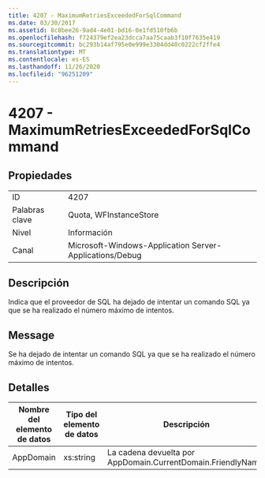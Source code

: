 ```yaml
---
title: 4207 - MaximumRetriesExceededForSqlCommand
ms.date: 03/30/2017
ms.assetid: 8c8bee26-9ad4-4e01-bd16-0e1fd510fb6b
ms.openlocfilehash: f724379ef2ea23dcca7aa75caab3f10f7635e419
ms.sourcegitcommit: bc293b14af795e0e999e3304dd40c0222cf2ffe4
ms.translationtype: MT
ms.contentlocale: es-ES
ms.lasthandoff: 11/26/2020
ms.locfileid: "96251209"
---
```

# <a name="4207---maximumretriesexceededforsqlcommand"></a>4207 - MaximumRetriesExceededForSqlCommand

## <a name="properties"></a>Propiedades  
  
|||  
|-|-|  
|ID|4207|  
|Palabras clave|Quota, WFInstanceStore|  
|Nivel|Información|  
|Canal|Microsoft-Windows-Application Server-Applications/Debug|  
  
## <a name="description"></a>Descripción  

 Indica que el proveedor de SQL ha dejado de intentar un comando SQL ya que se ha realizado el número máximo de intentos.  
  
## <a name="message"></a>Message  

 Se ha dejado de intentar un comando SQL ya que se ha realizado el número máximo de intentos.  
  
## <a name="details"></a>Detalles  
  
|Nombre del elemento de datos|Tipo del elemento de datos|Descripción|  
|--------------------|--------------------|-----------------|  
|AppDomain|xs:string|La cadena devuelta por AppDomain.CurrentDomain.FriendlyName.|
